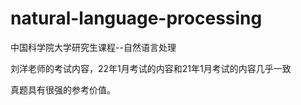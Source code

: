 # natural-language-processing
中国科学院大学研究生课程--自然语言处理

刘洋老师的考试内容，22年1月考试的内容和21年1月考试的内容几乎一致

真题具有很强的参考价值。
